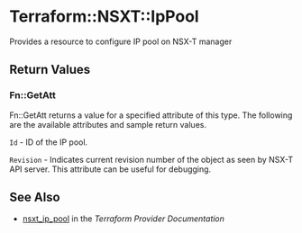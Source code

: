 # Terraform::NSXT::IpPool

Provides a resource to configure IP pool on NSX-T manager

## Return Values

### Fn::GetAtt

Fn::GetAtt returns a value for a specified attribute of this type. The following are the available attributes and sample return values.

`Id` - ID of the IP pool.

`Revision` - Indicates current revision number of the object as seen by NSX-T API server. This attribute can be useful for debugging.

## See Also

* [nsxt_ip_pool](https://www.terraform.io/docs/providers/nsxt/r/ip_pool.html) in the _Terraform Provider Documentation_